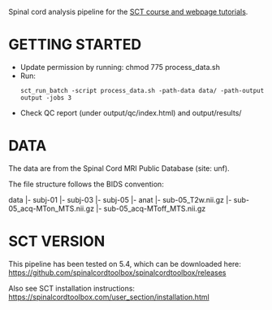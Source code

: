 
Spinal cord analysis pipeline for the [SCT course and webpage tutorials](https://spinalcordtoolbox.com/user_section/tutorials.html).


GETTING STARTED
===============

- Update permission by running: chmod 775 process_data.sh
- Run:
  ```
  sct_run_batch -script process_data.sh -path-data data/ -path-output output -jobs 3
  ```
- Check QC report (under output/qc/index.html) and output/results/


DATA
====

The data are from the Spinal Cord MRI Public Database (site: unf).

The file structure follows the BIDS convention:

data
 |- subj-01
 |- subj-03
 |- subj-05
    |- anat
       |- sub-05_T2w.nii.gz
       |- sub-05_acq-MTon_MTS.nii.gz
       |- sub-05_acq-MToff_MTS.nii.gz


SCT VERSION
===========

This pipeline has been tested on 5.4, which can be downloaded here:
https://github.com/spinalcordtoolbox/spinalcordtoolbox/releases

Also see SCT installation instructions:
https://spinalcordtoolbox.com/user_section/installation.html
